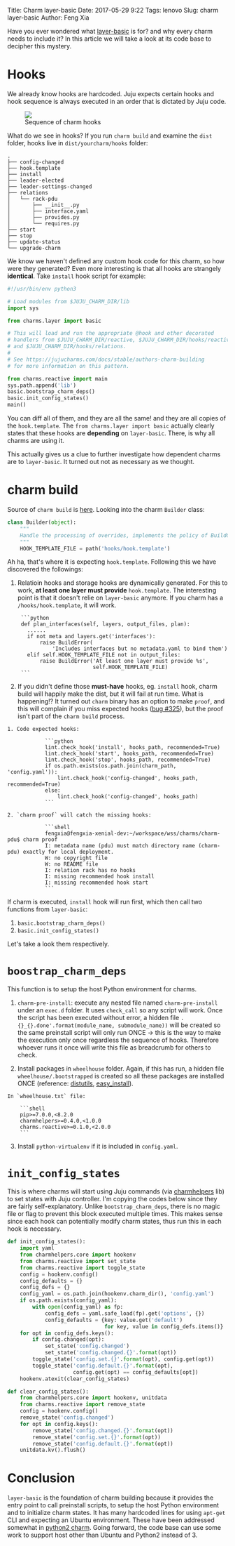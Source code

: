 Title: Charm layer-basic
Date: 2017-05-29 9:22
Tags: lenovo
Slug: charm layer-basic
Author: Feng Xia

Have you ever wondered what [layer-basic][1] is for? and why every
charm needs to include it? In this article we will take a look
at its code base to decipher this mystery.

[1]: https://github.com/juju-solutions/layer-basic.git

# Hooks

We already know hooks are hardcoded. Juju expects certain hooks and
hook sequence is always executed in an order that is dictated by Juju
code.

<figure class="s12 center">
  <img src="/images/charm%20hooks.png" />
  <figcaption>Sequence of charm hooks</figcaption>
</figure>

What do we see in hooks? If you run `charm build` and examine the `dist` folder,
hooks live in `dist/yourcharm/hooks` folder:

```shell
.
├── config-changed
├── hook.template
├── install
├── leader-elected
├── leader-settings-changed
├── relations
│   └── rack-pdu
│       ├── __init__.py
│       ├── interface.yaml
│       ├── provides.py
│       └── requires.py
├── start
├── stop
├── update-status
└── upgrade-charm
```

We know we haven't defined any custom hook code for this charm,
so how were they generated? Even more interesting is
that all hooks are strangely **identical**.
Take `install` hook script for example:

```python
#!/usr/bin/env python3

# Load modules from $JUJU_CHARM_DIR/lib
import sys

from charms.layer import basic

# This will load and run the appropriate @hook and other decorated
# handlers from $JUJU_CHARM_DIR/reactive, $JUJU_CHARM_DIR/hooks/reactive,
# and $JUJU_CHARM_DIR/hooks/relations.
#
# See https://jujucharms.com/docs/stable/authors-charm-building
# for more information on this pattern.

from charms.reactive import main
sys.path.append('lib')
basic.bootstrap_charm_deps()
basic.init_config_states()
main()
```

You can diff all of them, and they are all the same! <span
class="myhighlight">and they are all copies of the
`hook.template`</span>. The `from charms.layer import basic` actually
clearly states that these hooks are <span
class="myhighlight">**depending**</span> on `layer-basic`. There, is
why all charms are using it.

This actually gives us a clue to further investigate how dependent
charms are to `layer-basic`. It turned out not as necessary as we
thought.

# charm build

Source of `charm build` is [here][2]. Looking into the charm `Builder` class:

[2]: https://github.com/juju/charm-tools

```python
class Builder(object):
    """
    Handle the processing of overrides, implements the policy of BuildConfig
    """
    HOOK_TEMPLATE_FILE = path('hooks/hook.template')
```

Ah ha, that's where it is expecting `hook.template`. Following this we have discovered the followings:

1. Relatioin hooks and storage hooks are dynamically generated. For
   this to work, **at least one layer must provide** `hook.template`. The
   interesting point is that it doesn't relie on `layer-basic`
   anymore. If you charm has a `/hooks/hook.template`, it will work.

        ```python
        def plan_interfaces(self, layers, output_files, plan):
          ......
          if not meta and layers.get('interfaces'):
              raise BuildError(
                  'Includes interfaces but no metadata.yaml to bind them')
          elif self.HOOK_TEMPLATE_FILE not in output_files:
              raise BuildError('At least one layer must provide %s',
                               self.HOOK_TEMPLATE_FILE)
        ```

2. If you didn't define those **must-have** hooks, eg. `install` hook,
charm build will happily make the dist, but it will fail at run
time. What is happening!? It turned out `charm` binary has an option
to make `proof`, and this will complain if you miss expected hooks
([bug #325][3]), but the proof isn't part of the `charm build` process.

[3]: https://github.com/juju/charm-tools/issues/325

    1. Code expected hooks:

                ```python
                lint.check_hook('install', hooks_path, recommended=True)
                lint.check_hook('start', hooks_path, recommended=True)
                lint.check_hook('stop', hooks_path, recommended=True)
                if os.path.exists(os.path.join(charm_path, 'config.yaml')):
                    lint.check_hook('config-changed', hooks_path, recommended=True)
                else:
                    lint.check_hook('config-changed', hooks_path)
                ```

    2. `charm proof` will catch the missing hooks:

                ```shell
                fengxia@fengxia-xenial-dev:~/workspace/wss/charms/charm-pdu$ charm proof
                I: metadata name (pdu) must match directory name (charm-pdu) exactly for local deployment.
                W: no copyright file
                W: no README file
                I: relation rack has no hooks
                I: missing recommended hook install
                I: missing recommended hook start
                ```

If charm is executed, `install` hook will run first, which
then call two functions from `layer-basic`:

1. `basic.bootstrap_charm_deps()`
2. `basic.init_config_states()`

Let's take a look them respectively.

# `boostrap_charm_deps`

This function is to setup the host Python environment for charms.

1. `charm-pre-install`: execute any nested file named `charm-pre-install`
   under an `exec.d` folder. It uses `check_call` so any script will work.
   Once the script has been executed without error, a hidden file
   `.{}_{}.done'.format(module_name, submodule_name))` will be created so
   the same preinstall script will only run ONCE &rarr; this is the
   way to make the execution only once regardless the sequence of
   hooks. Therefore whoever runs it once will write this file as
   breadcrumb for others to check.

2. Install packages in `wheelhouse` folder. Again, if this has run,
   a hidden file `wheelhouse/.bootstrapped` is created so all these
   packages are installed ONCE (reference: [distutils][4], [easy_install][5]).

[4]: https://docs.python.org/3/install/index.html#inst-config-files
[5]: http://setuptools.readthedocs.io/en/latest/easy_install.html#configuration-files

    In `wheelhouse.txt` file:

        ```shell
        pip>=7.0.0,<8.2.0
        charmhelpers>=0.4.0,<1.0.0
        charms.reactive>=0.1.0,<2.0.0
        ```
    
3. Install `python-virtualenv` if it is included in `config.yaml`.

# `init_config_states`

This is where charms will start using Juju commands (via
[charmhelpers][6] lib) to set states with Juju controller.  I'm
copying the codes below since they are fairly self-explanatory.
Unlike `bootstrap_charm_deps`, there is no magic file or flag to
prevent this block executed multiple times. This makes sense since
each hook can potentially modify charm states, thus run this in each
hook is necessary.

[6]: https://pythonhosted.org/charmhelpers/

```python
def init_config_states():
    import yaml
    from charmhelpers.core import hookenv
    from charms.reactive import set_state
    from charms.reactive import toggle_state
    config = hookenv.config()
    config_defaults = {}
    config_defs = {}
    config_yaml = os.path.join(hookenv.charm_dir(), 'config.yaml')
    if os.path.exists(config_yaml):
        with open(config_yaml) as fp:
            config_defs = yaml.safe_load(fp).get('options', {})
            config_defaults = {key: value.get('default')
                               for key, value in config_defs.items()}
    for opt in config_defs.keys():
        if config.changed(opt):
            set_state('config.changed')
            set_state('config.changed.{}'.format(opt))
        toggle_state('config.set.{}'.format(opt), config.get(opt))
        toggle_state('config.default.{}'.format(opt),
                     config.get(opt) == config_defaults[opt])
    hookenv.atexit(clear_config_states)

def clear_config_states():
    from charmhelpers.core import hookenv, unitdata
    from charms.reactive import remove_state
    config = hookenv.config()
    remove_state('config.changed')
    for opt in config.keys():
        remove_state('config.changed.{}'.format(opt))
        remove_state('config.set.{}'.format(opt))
        remove_state('config.default.{}'.format(opt))
    unitdata.kv().flush()
```

# Conclusion

`layer-basic` is the foundation of charm building because it provides
the entry point to call preinstall scripts, to setup the host Python
environment and to initialize charm states. It has many hardcoded
lines for using `apt-get` CLI and expecting an Ubuntu
environment. These have been addressed somewhat in [python2 charm][7].
Going forward, the code base can use some work to support host other
than Ubuntu and Python2 instead of 3.

[7]: {filename}/workspace/openstack/python2%20charm.md
